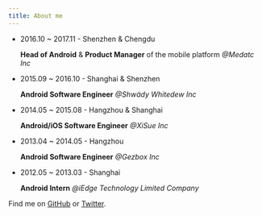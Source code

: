 ```yaml
---
title: About me
---
```


- 2016.10 ~ 2017.11 - Shenzhen & Chengdu

	**Head of Android** & **Product Manager** of the mobile platform *@Medatc Inc*

- 2015.09 ~ 2016.10 - Shanghai & Shenzhen

	**Android Software Engineer** *@Shwädy Whitedew Inc*

- 2014.05 ~ 2015.08 - Hangzhou & Shanghai

	**Android/iOS Software Engineer** *@XiSue Inc*

- 2013.04 ~ 2014.05 - Hangzhou

	**Android Software Engineer** *@Gezbox Inc*

- 2012.05 ~ 2013.03 - Shanghai

	**Android Intern** *@iEdge Technology Limited Company*

Find me on [GitHub](https://github.com/ryanhoo) or [Twitter](https://twitter.com/ryanho_o).
